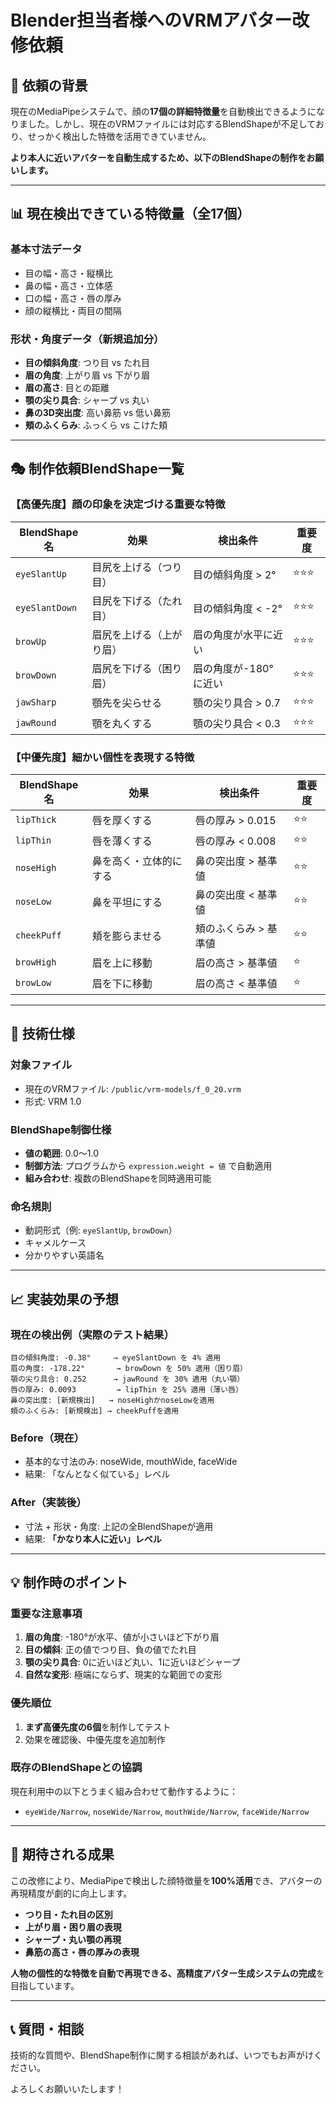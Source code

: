 # Blender担当者様へのVRMアバター改修依頼

## 🎯 依頼の背景

現在のMediaPipeシステムで、顔の**17個の詳細特徴量**を自動検出できるようになりました。しかし、現在のVRMファイルには対応するBlendShapeが不足しており、せっかく検出した特徴を活用できていません。

**より本人に近いアバターを自動生成するため、以下のBlendShapeの制作をお願いします。**

---

## 📊 現在検出できている特徴量（全17個）

### **基本寸法データ**
- 目の幅・高さ・縦横比
- 鼻の幅・高さ・立体感
- 口の幅・高さ・唇の厚み
- 顔の縦横比・両目の間隔

### **形状・角度データ（新規追加分）**
- **目の傾斜角度**: つり目 vs たれ目
- **眉の角度**: 上がり眉 vs 下がり眉  
- **眉の高さ**: 目との距離
- **顎の尖り具合**: シャープ vs 丸い
- **鼻の3D突出度**: 高い鼻筋 vs 低い鼻筋
- **頬のふくらみ**: ふっくら vs こけた頬

---

## 🎭 制作依頼BlendShape一覧

### **【高優先度】顔の印象を決定づける重要な特徴**

| BlendShape名 | 効果 | 検出条件 | 重要度 |
|-------------|------|---------|--------|
| `eyeSlantUp` | 目尻を上げる（つり目） | 目の傾斜角度 > 2° | ⭐⭐⭐ |
| `eyeSlantDown` | 目尻を下げる（たれ目） | 目の傾斜角度 < -2° | ⭐⭐⭐ |
| `browUp` | 眉尻を上げる（上がり眉） | 眉の角度が水平に近い | ⭐⭐⭐ |
| `browDown` | 眉尻を下げる（困り眉） | 眉の角度が-180°に近い | ⭐⭐⭐ |
| `jawSharp` | 顎先を尖らせる | 顎の尖り具合 > 0.7 | ⭐⭐⭐ |
| `jawRound` | 顎を丸くする | 顎の尖り具合 < 0.3 | ⭐⭐⭐ |

### **【中優先度】細かい個性を表現する特徴**

| BlendShape名 | 効果 | 検出条件 | 重要度 |
|-------------|------|---------|--------|
| `lipThick` | 唇を厚くする | 唇の厚み > 0.015 | ⭐⭐ |
| `lipThin` | 唇を薄くする | 唇の厚み < 0.008 | ⭐⭐ |
| `noseHigh` | 鼻を高く・立体的にする | 鼻の突出度 > 基準値 | ⭐⭐ |
| `noseLow` | 鼻を平坦にする | 鼻の突出度 < 基準値 | ⭐⭐ |
| `cheekPuff` | 頬を膨らませる | 頬のふくらみ > 基準値 | ⭐⭐ |
| `browHigh` | 眉を上に移動 | 眉の高さ > 基準値 | ⭐ |
| `browLow` | 眉を下に移動 | 眉の高さ < 基準値 | ⭐ |

---

## 🔧 技術仕様

### **対象ファイル**
- 現在のVRMファイル: `/public/vrm-models/f_0_20.vrm`
- 形式: VRM 1.0

### **BlendShape制御仕様**
- **値の範囲**: 0.0～1.0
- **制御方法**: プログラムから `expression.weight = 値` で自動適用
- **組み合わせ**: 複数のBlendShapeを同時適用可能

### **命名規則**
- 動詞形式（例: `eyeSlantUp`, `browDown`）
- キャメルケース
- 分かりやすい英語名

---

## 📈 実装効果の予想

### **現在の検出例（実際のテスト結果）**
```
目の傾斜角度: -0.38°     → eyeSlantDown を 4% 適用
眉の角度: -178.22°       → browDown を 50% 適用（困り眉）
顎の尖り具合: 0.252      → jawRound を 30% 適用（丸い顎）
唇の厚み: 0.0093         → lipThin を 25% 適用（薄い唇）
鼻の突出度: [新規検出]   → noseHighかnoseLowを適用
頬のふくらみ: [新規検出] → cheekPuffを適用
```

### **Before（現在）**
- 基本的な寸法のみ: noseWide, mouthWide, faceWide
- 結果: 「なんとなく似ている」レベル

### **After（実装後）**
- 寸法 + 形状・角度: 上記の全BlendShapeが適用
- 結果: **「かなり本人に近い」レベル**

---

## 💡 制作時のポイント

### **重要な注意事項**
1. **眉の角度**: -180°が水平、値が小さいほど下がり眉
2. **目の傾斜**: 正の値でつり目、負の値でたれ目
3. **顎の尖り具合**: 0に近いほど丸い、1に近いほどシャープ
4. **自然な変形**: 極端にならず、現実的な範囲での変形

### **優先順位**
1. **まず高優先度の6個**を制作してテスト
2. 効果を確認後、中優先度を追加制作

### **既存のBlendShapeとの協調**
現在利用中の以下とうまく組み合わせて動作するように：
- `eyeWide/Narrow`, `noseWide/Narrow`, `mouthWide/Narrow`, `faceWide/Narrow`

---

## 🚀 期待される成果

この改修により、MediaPipeで検出した顔特徴量を**100%活用**でき、アバターの再現精度が劇的に向上します。

- **つり目・たれ目の区別**
- **上がり眉・困り眉の表現**  
- **シャープ・丸い顎の再現**
- **鼻筋の高さ・唇の厚みの表現**

**人物の個性的な特徴を自動で再現できる、高精度アバター生成システムの完成**を目指しています。

---

## 📞 質問・相談

技術的な質問や、BlendShape制作に関する相談があれば、いつでもお声がけください。

よろしくお願いいたします！